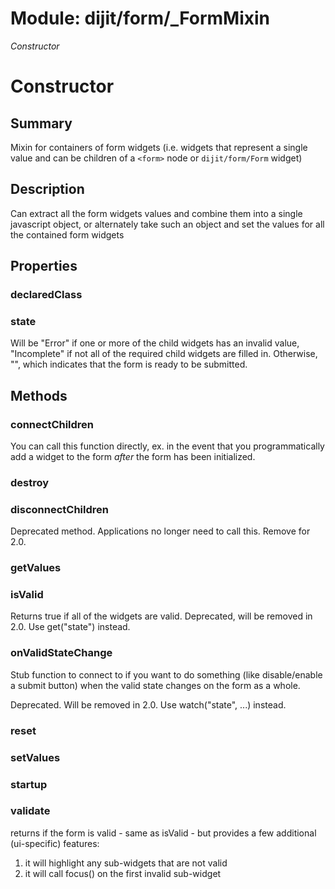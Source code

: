 # Module: dijit/form/_FormMixin

*Constructor*

# Constructor

## Summary

Mixin for containers of form widgets (i.e. widgets that represent a single value
and can be children of a `<form>` node or `dijit/form/Form` widget)
## Description

Can extract all the form widgets
values and combine them into a single javascript object, or alternately
take such an object and set the values for all the contained
form widgets
## Properties

### declaredClass


### state
Will be "Error" if one or more of the child widgets has an invalid value,
"Incomplete" if not all of the required child widgets are filled in.  Otherwise, "",
which indicates that the form is ready to be submitted.

## Methods

### connectChildren
You can call this function directly, ex. in the event that you
programmatically add a widget to the form *after* the form has been
initialized.

### destroy


### disconnectChildren
Deprecated method.   Applications no longer need to call this.   Remove for 2.0.

### getValues


### isValid
Returns true if all of the widgets are valid.
Deprecated, will be removed in 2.0.  Use get("state") instead.

### onValidStateChange
Stub function to connect to if you want to do something
(like disable/enable a submit button) when the valid
state changes on the form as a whole.

Deprecated.  Will be removed in 2.0.  Use watch("state", ...) instead.

### reset


### setValues


### startup


### validate
returns if the form is valid - same as isValid - but
provides a few additional (ui-specific) features:

1. it will highlight any sub-widgets that are not valid
2. it will call focus() on the first invalid sub-widget

